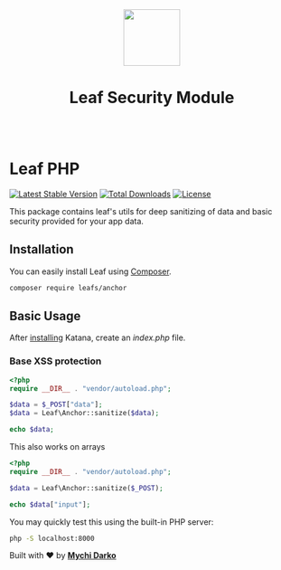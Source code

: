 <!-- markdownlint-disable no-inline-html -->
<p align="center">
  <br><br>
  <img src="https://leaf-docs.netlify.app/images/logo.png" height="100"/>
  <h1 align="center">Leaf Security Module</h1>
  <br><br>
</p>

# Leaf PHP

[![Latest Stable Version](https://poser.pugx.org/leafs/anchor/v/stable)](https://packagist.org/packages/leafs/anchor)
[![Total Downloads](https://poser.pugx.org/leafs/anchor/downloads)](https://packagist.org/packages/leafs/anchor)
[![License](https://poser.pugx.org/leafs/anchor/license)](https://packagist.org/packages/leafs/anchor)

This package contains leaf's utils for deep sanitizing of data and basic security provided for your app data.

## Installation

You can easily install Leaf using [Composer](https://getcomposer.org/).

```bash
composer require leafs/anchor
```

## Basic Usage

After [installing](#installation) Katana, create an _index.php_ file.

### Base XSS protection

```php
<?php
require __DIR__ . "vendor/autoload.php";

$data = $_POST["data"];
$data = Leaf\Anchor::sanitize($data);

echo $data;
```

This also works on arrays

```php
<?php
require __DIR__ . "vendor/autoload.php";

$data = Leaf\Anchor::sanitize($_POST);

echo $data["input"];
```

You may quickly test this using the built-in PHP server:

```bash
php -S localhost:8000
```

Built with ❤ by [**Mychi Darko**](https://mychi.netlify.app)
